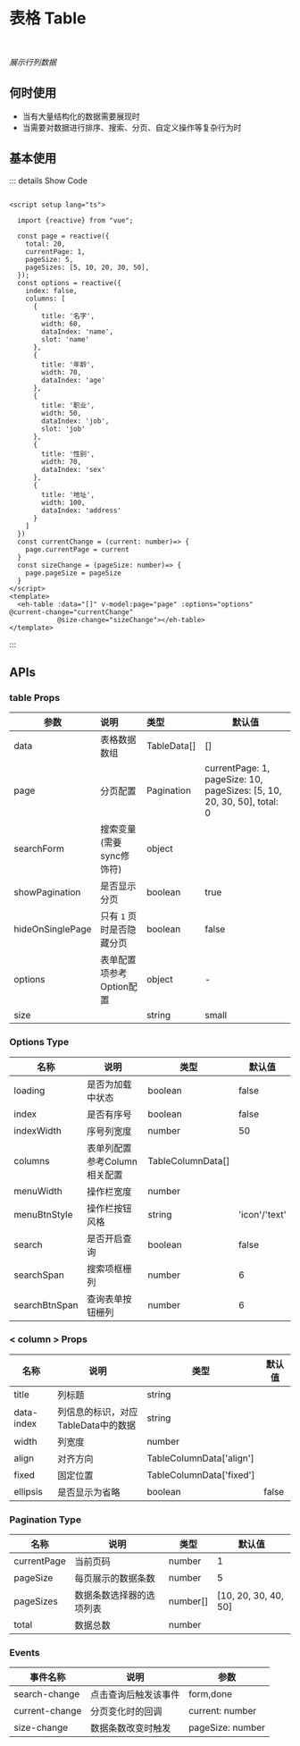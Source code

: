 # 表格 Table<BackTop />

<br/>

*展示行列数据*

## 何时使用

- 当有大量结构化的数据需要展现时
- 当需要对数据进行排序、搜索、分页、自定义操作等复杂行为时

<script setup lang="ts">

import {reactive} from "vue";

const page = reactive({
  total: 20,
  currentPage: 1,
  pageSize: 5,
  pageSizes: [5, 10, 20, 30, 50],
});
const options = reactive({
  index: false,
  columns: [
    {
      title: '名字',
      width: 150,
      dataIndex: 'name',
      slot: 'name'
    },
    {
      title: '年龄',
      width: 150,
      dataIndex: 'age'
    },
    {
      title: '职业',
      width: 150,
      dataIndex: 'job',
      slot: 'job'
    },
    {
      title: '性别',
      width: 150,
      dataIndex: 'sex'
    },
    {
      title: '地址',
      width: 150,
      dataIndex: 'address'
    }
  ]
})
const currentChange = (current: number)=> {
  page.currentPage = current
}
const sizeChange = (pageSize: number)=> {
  page.pageSize = pageSize
}
</script>

## 基本使用

<ClientOnly>
  <eh-table :data="[]" v-model:page="page" :options="options" @current-change="currentChange"
            @size-change="sizeChange"></eh-table>
</ClientOnly>

::: details Show Code

```vue

<script setup lang="ts">

  import {reactive} from "vue";

  const page = reactive({
    total: 20,
    currentPage: 1,
    pageSize: 5,
    pageSizes: [5, 10, 20, 30, 50],
  });
  const options = reactive({
    index: false,
    columns: [
      {
        title: '名字',
        width: 60,
        dataIndex: 'name',
        slot: 'name'
      },
      {
        title: '年龄',
        width: 70,
        dataIndex: 'age'
      },
      {
        title: '职业',
        width: 50,
        dataIndex: 'job',
        slot: 'job'
      },
      {
        title: '性别',
        width: 70,
        dataIndex: 'sex'
      },
      {
        title: '地址',
        width: 100,
        dataIndex: 'address'
      }
    ]
  })
  const currentChange = (current: number)=> {
    page.currentPage = current
  }
  const sizeChange = (pageSize: number)=> {
    page.pageSize = pageSize
  }
</script>
<template>
  <eh-table :data="[]" v-model:page="page" :options="options" @current-change="currentChange"
            @size-change="sizeChange"></eh-table>
</template>
```

:::

## APIs 

### table Props

| 参数               | 说明              | 类型          | 默认值                                                                    |
|------------------|:----------------|:------------|------------------------------------------------------------------------|
| data             | 表格数据数组          | TableData[] | []                                                                     |
| page             | 分页配置            | Pagination  | currentPage: 1, pageSize: 10, pageSizes: [5, 10, 20, 30, 50], total: 0 |
| searchForm	      | 搜索变量(需要sync修饰符) | object      |                                                                        |
| showPagination   | 是否显示分页          | boolean     | true                                                                   |
| hideOnSinglePage | 只有 `1` 页时是否隐藏分页 | boolean     | false                                                                  |
| options          | 表单配置项参考Option配置 | object      | -                                                                      |
| size             |                 | string      | small                                                                  |

### Options Type

| 名称            | 说明                | 类型                | 默认值           |
|---------------|-------------------|-------------------|---------------|
| loading       | 是否为加载中状态          | boolean           | false         |
| index         | 是否有序号	            | boolean           | false         |
| indexWidth    | 序号列宽度             | number            | 50            |
| columns       | 表单列配置参考Column相关配置 | TableColumnData[] |               |
| menuWidth     | 操作栏宽度             | number            |               |
| menuBtnStyle  | 操作栏按钮风格           | string            | 'icon'/'text' |
| search        | 是否开启查询            | boolean           | false         |
| searchSpan	   | 搜索项框栅列	           | number            | 6             |
| searchBtnSpan | 查询表单按钮栅列          | number            | 6             |

### < column >  Props

| 名称         | 说明                      | 类型                        | 默认值   |
|------------|-------------------------|---------------------------|-------|
| title      | 列标题	                    | string                    |       |
| data-index | 列信息的标识，对应TableData中的数据	 | string                    |       |
| width      | 列宽度	                    | number                    |       |
| align      | 对齐方向                    | TableColumnData['align']  |       |
| fixed      | 固定位置	                   | TableColumnData['fixed']	 |       |
| ellipsis   | 是否显示为省略                 | boolean                   | false |


### Pagination Type

| 名称          | 说明           | 类型       | 默认值                  |
|-------------|--------------|----------|----------------------|
| currentPage | 当前页码         | number   | 1                    |
| pageSize    | 每页展示的数据条数    | number   | 5                    |
| pageSizes   | 数据条数选择器的选项列表 | number[] | [10, 20, 30, 40, 50] |
| total       | 数据总数         | number   |                      |

### Events

| 事件名称           | 说明         | 参数               |
|----------------|------------|------------------|
| search-change  | 点击查询后触发该事件 | form,done        |
| current-change | 分页变化时的回调   | current: number  |
| size-change    | 数据条数改变时触发  | pageSize: number |
